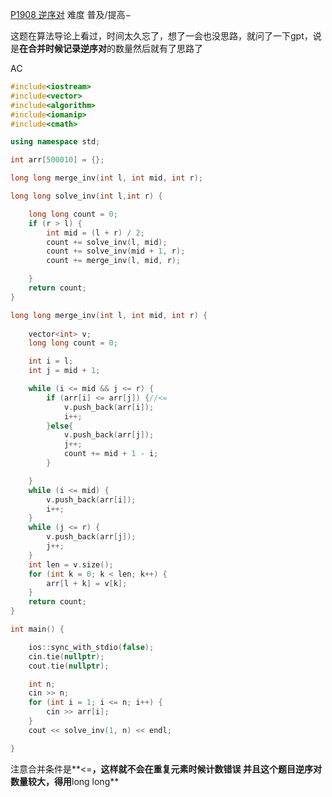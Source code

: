 [P1908 逆序对](https://www.luogu.com.cn/problem/P1908)
难度
普及/提高−

这题在算法导论上看过，时间太久忘了，想了一会也没思路，就问了一下gpt，说是**在合并时候记录逆序对**的数量然后就有了思路了

AC
```c++
#include<iostream>
#include<vector>
#include<algorithm>
#include<iomanip>
#include<cmath>

using namespace std;

int arr[500010] = {};

long long merge_inv(int l, int mid, int r);

long long solve_inv(int l,int r) {

	long long count = 0;
	if (r > l) {
		int mid = (l + r) / 2;
		count += solve_inv(l, mid);
		count += solve_inv(mid + 1, r);
		count += merge_inv(l, mid, r);

	}
	return count;
}

long long merge_inv(int l, int mid, int r) {
	
	vector<int> v;
	long long count = 0;

	int i = l;
	int j = mid + 1;

	while (i <= mid && j <= r) {
		if (arr[i] <= arr[j]) {//<=
			v.push_back(arr[i]);
			i++;
		}else{
			v.push_back(arr[j]);
			j++;
			count += mid + 1 - i;
		}

	}
	while (i <= mid) {
		v.push_back(arr[i]);
		i++;
	}
	while (j <= r) {
		v.push_back(arr[j]);
		j++;
	}
	int len = v.size();
	for (int k = 0; k < len; k++) {
		arr[l + k] = v[k];
	}
	return count;
}

int main() {

	ios::sync_with_stdio(false);
	cin.tie(nullptr);
	cout.tie(nullptr);

	int n;
	cin >> n;
	for (int i = 1; i <= n; i++) {
		cin >> arr[i];
	}
	cout << solve_inv(1, n) << endl;

}
```

注意合并条件是**<=**，这样就不会在重复元素时候计数错误
并且这个题目逆序对数量较大，得用**long long**